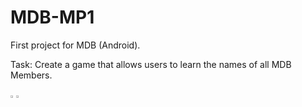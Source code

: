 # MDB-MP1
First project for MDB (Android).

Task: Create a game that allows users to learn the names of all MDB Members. 

<img src="https://i.imgur.com/tSkaGhx.jpg" height="1%">
<img src="https://i.imgur.com/hNaJKcW.jpg" height="1%">
